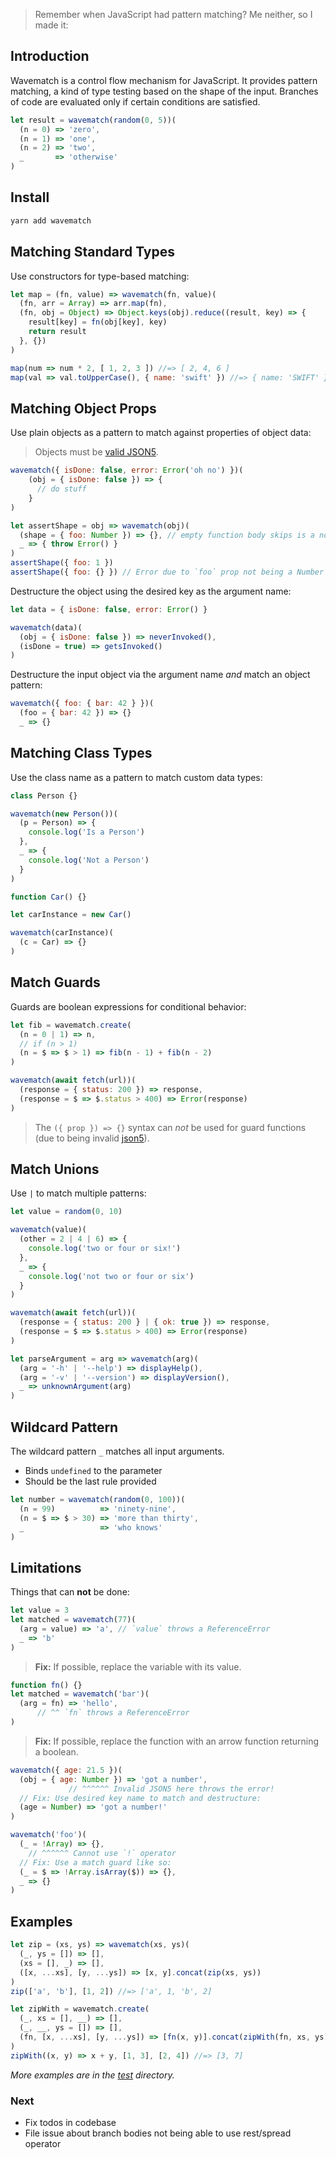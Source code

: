 > Remember when JavaScript had pattern matching? Me neither, so I made it:

## Introduction

Wavematch is a control flow mechanism for JavaScript.
It provides pattern matching, a kind of type testing based on the shape of the input.
Branches of code are evaluated only if certain conditions are satisfied.

```javascript
let result = wavematch(random(0, 5))(
  (n = 0) => 'zero',
  (n = 1) => 'one',
  (n = 2) => 'two',
  _       => 'otherwise'
)
```

## Install

```sh
yarn add wavematch
```

## Matching Standard Types

Use constructors for type-based matching:

```javascript
let map = (fn, value) => wavematch(fn, value)(
  (fn, arr = Array) => arr.map(fn),
  (fn, obj = Object) => Object.keys(obj).reduce((result, key) => {
    result[key] = fn(obj[key], key)
    return result
  }, {})
)

map(num => num * 2, [ 1, 2, 3 ]) //=> [ 2, 4, 6 ]
map(val => val.toUpperCase(), { name: 'swift' }) //=> { name: 'SWIFT' }
```

## Matching Object Props

Use plain objects as a pattern to match against properties of object data:

> Objects must be [valid JSON5](https://json5.org/).

```javascript
wavematch({ isDone: false, error: Error('oh no') })(
    (obj = { isDone: false }) => {
      // do stuff
    }
)
```

```javascript
let assertShape = obj => wavematch(obj)(
  (shape = { foo: Number }) => {}, // empty function body skips is a no-op/skip
  _ => { throw Error() }
)
assertShape({ foo: 1 })
assertShape({ foo: {} }) // Error due to `foo` prop not being a Number
```

Destructure the object using the desired key as the argument name:

```javascript
let data = { isDone: false, error: Error() }

wavematch(data)(
  (obj = { isDone: false }) => neverInvoked(),
  (isDone = true) => getsInvoked()
)
```

Destructure the input object via the argument name _and_ match an object pattern:

```javascript
wavematch({ foo: { bar: 42 } })(
  (foo = { bar: 42 }) => {}
  _ => {}
```

## Matching Class Types

Use the class name as a pattern to match custom data types:

```javascript
class Person {}

wavematch(new Person())(
  (p = Person) => {
    console.log('Is a Person')
  },
  _ => {
    console.log('Not a Person')
  }
)
```

```javascript
function Car() {}

let carInstance = new Car()

wavematch(carInstance)(
  (c = Car) => {}
)
```

## Match Guards

Guards are boolean expressions for conditional behavior:

```javascript
let fib = wavematch.create(
  (n = 0 | 1) => n,
  // if (n > 1)
  (n = $ => $ > 1) => fib(n - 1) + fib(n - 2)
)
```

```javascript
wavematch(await fetch(url))(
  (response = { status: 200 }) => response,
  (response = $ => $.status > 400) => Error(response)
)
```

> The `({ prop }) => {}` syntax can _not_ be used for guard functions (due to being invalid [json5](https://json5.org/)).

## Match Unions

Use `|` to match multiple patterns:

```javascript
let value = random(0, 10)

wavematch(value)(
  (other = 2 | 4 | 6) => {
    console.log('two or four or six!')
  },
  _ => {
    console.log('not two or four or six')
  }
)
```

```javascript
wavematch(await fetch(url))(
  (response = { status: 200 } | { ok: true }) => response,
  (response = $ => $.status > 400) => Error(response)
)
```

```javascript
let parseArgument = arg => wavematch(arg)(
  (arg = '-h' | '--help') => displayHelp(),
  (arg = '-v' | '--version') => displayVersion(),
  _ => unknownArgument(arg)
)
```


## Wildcard Pattern

The wildcard pattern `_` matches all input arguments.
- Binds `undefined` to the parameter
- Should be the last rule provided

```javascript
let number = wavematch(random(0, 100))(
  (n = 99)          => 'ninety-nine',
  (n = $ => $ > 30) => 'more than thirty',
  _                 => 'who knows'
)
```

## Limitations

Things that can **not** be done:

```javascript
let value = 3
let matched = wavematch(77)(
  (arg = value) => 'a', // `value` throws a ReferenceError
  _ => 'b'
)
```

> **Fix:** If possible, replace the variable with its value.

```javascript
function fn() {}
let matched = wavematch('bar')(
  (arg = fn) => 'hello',
      // ^^ `fn` throws a ReferenceError
)
```

> **Fix:** If possible, replace the function with an arrow function returning a boolean.

```javascript
wavematch({ age: 21.5 })(
  (obj = { age: Number }) => 'got a number',
             // ^^^^^^ Invalid JSON5 here throws the error!
  // Fix: Use desired key name to match and destructure:
  (age = Number) => 'got a number!'
)
```

```javascript
wavematch('foo')(
  (_ = !Array) => {},
    // ^^^^^^ Cannot use `!` operator
  // Fix: Use a match guard like so:
  (_ = $ => !Array.isArray($)) => {},
  _ => {}
)
```

## Examples

```javascript
let zip = (xs, ys) => wavematch(xs, ys)(
  (_, ys = []) => [],
  (xs = [], _) => [],
  ([x, ...xs], [y, ...ys]) => [x, y].concat(zip(xs, ys))
)
zip(['a', 'b'], [1, 2]) //=> ['a', 1, 'b', 2]
```

```javascript
let zipWith = wavematch.create(
  (_, xs = [], __) => [],
  (_, __, ys = []) => [],
  (fn, [x, ...xs], [y, ...ys]) => [fn(x, y)].concat(zipWith(fn, xs, ys))
)
zipWith((x, y) => x + y, [1, 3], [2, 4]) //=> [3, 7]
```

*More examples are in the [test](test/) directory.*

### Next

- Fix todos in codebase
- File issue about branch bodies not being able to use rest/spread operator
